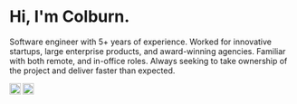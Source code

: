 Hi, I'm Colburn.
================================
Software engineer with 5+ years of experience. Worked for innovative startups, large enterprise products, and award-winning agencies. Familiar with both remote, and in-office roles. Always seeking to take ownership of the project and deliver faster than expected. 

<a href="https://twitter.com/whocolburn">
  <img align="left" alt="Colburns's Twitter" width="20px" src="https://simpleicons.now.sh/twitter/495f7e" />
</a>
<a href="https://www.linkedin.com/in/colburn-sanders/">
  <img align="left" alt="Colburn's Linkedin" width="20px" src="https://simpleicons.now.sh/linkedin/495f7e" />
</a>



                    

